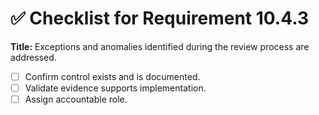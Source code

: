 # ✅ Checklist for Requirement 10.4.3

**Title:** Exceptions and anomalies identified during the review process are addressed.

- [ ] Confirm control exists and is documented.
- [ ] Validate evidence supports implementation.
- [ ] Assign accountable role.
